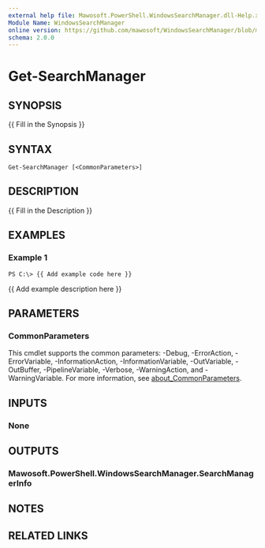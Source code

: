 ```yaml
---
external help file: Mawosoft.PowerShell.WindowsSearchManager.dll-Help.xml
Module Name: WindowsSearchManager
online version: https://github.com/mawosoft/WindowsSearchManager/blob/master/docs/help/Get-SearchManager.md
schema: 2.0.0
---
```


# Get-SearchManager

## SYNOPSIS
{{ Fill in the Synopsis }}

## SYNTAX

```
Get-SearchManager [<CommonParameters>]
```

## DESCRIPTION
{{ Fill in the Description }}

## EXAMPLES

### Example 1
```
PS C:\> {{ Add example code here }}
```

{{ Add example description here }}

## PARAMETERS

### CommonParameters
This cmdlet supports the common parameters: -Debug, -ErrorAction, -ErrorVariable, -InformationAction, -InformationVariable, -OutVariable, -OutBuffer, -PipelineVariable, -Verbose, -WarningAction, and -WarningVariable. For more information, see [about_CommonParameters](http://go.microsoft.com/fwlink/?LinkID=113216).

## INPUTS

### None
## OUTPUTS

### Mawosoft.PowerShell.WindowsSearchManager.SearchManagerInfo
## NOTES

## RELATED LINKS
